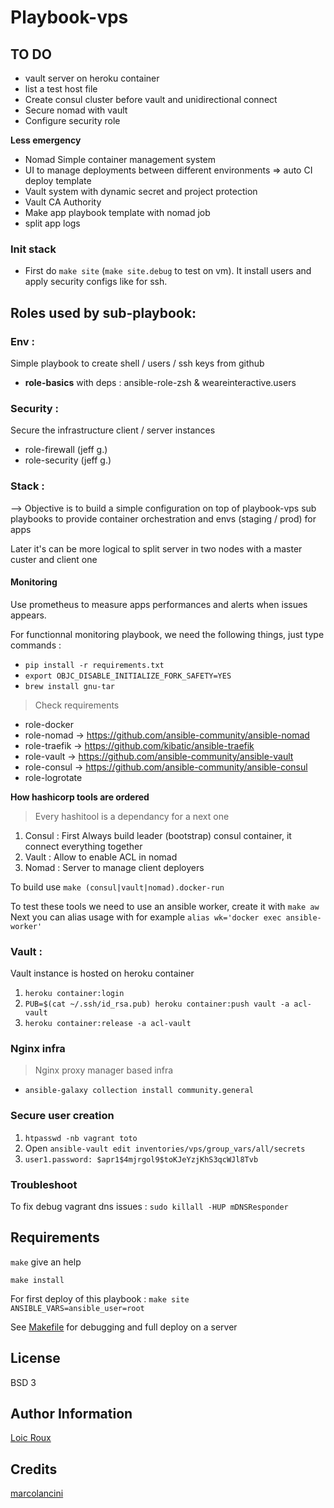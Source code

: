 Playbook-vps
============

TO DO
------------
- vault server on heroku container
- list a test host file
- Create consul cluster before vault and unidirectional connect
- Secure nomad with vault
- Configure security role

**Less emergency**

- Nomad Simple container management system
- UI to manage deployments between different environments => auto CI deploy template
- Vault system with dynamic secret and project protection
- Vault CA Authority
- Make app playbook template with nomad job
- split app logs

### Init stack

- First do `make site` (`make site.debug` to test on vm). It install users and apply security configs like for ssh.

Roles used by sub-playbook:
------------

### Env :

Simple playbook to create shell / users / ssh keys from github

- **role-basics** with deps : ansible-role-zsh & weareinteractive.users

### Security :

Secure the infrastructure client / server instances

- role-firewall (jeff g.)
- role-security (jeff g.)

### Stack :

--> Objective is to build a simple configuration on top of playbook-vps sub playbooks to provide container orchestration and envs (staging / prod) for apps

Later it's can be more logical to split server in two nodes with a master custer and client one

#### Monitoring

Use prometheus to measure apps performances and alerts when issues appears.

For functionnal monitoring playbook, we need the following things, just type commands :

- `pip install -r requirements.txt`
- `export OBJC_DISABLE_INITIALIZE_FORK_SAFETY=YES`
- `brew install gnu-tar`

> Check requirements

- role-docker
- role-nomad &rarr; https://github.com/ansible-community/ansible-nomad
- role-traefik &rarr; https://github.com/kibatic/ansible-traefik
- role-vault &rarr; https://github.com/ansible-community/ansible-vault
- role-consul &rarr; https://github.com/ansible-community/ansible-consul
- role-logrotate

**How hashicorp tools are ordered**

> Every hashitool is a dependancy for a next one

1. Consul : First Always build leader (bootstrap) consul container, it connect everything together
1. Vault : Allow to enable ACL in nomad
1. Nomad : Server to manage  client deployers

To build use `make (consul|vault|nomad).docker-run`

To test these tools we need to use an ansible worker, create it with `make aw`
Next you can alias usage with for example `alias wk='docker exec ansible-worker'`

### Vault :

Vault instance is hosted on heroku container

1. `heroku container:login`
1. `PUB=$(cat ~/.ssh/id_rsa.pub) heroku container:push vault -a acl-vault`
1. `heroku container:release -a acl-vault`

### Nginx infra
> Nginx proxy manager based infra

- `ansible-galaxy collection install community.general`

### Secure user creation

1. `htpasswd -nb vagrant toto`
1.  Open `ansible-vault edit inventories/vps/group_vars/all/secrets`
1. `user1.password: $apr1$4mjrgol9$toKJeYzjKhS3qcWJl8Tvb`

### Troubleshoot

To fix debug vagrant dns issues : `sudo killall -HUP mDNSResponder`

Requirements
------------

`make` give an help

`make install`

For first deploy of this playbook : `make site ANSIBLE_VARS=ansible_user=root`

See [Makefile](Makefile) for debugging and full deploy on a server

License
-------

BSD 3

Author Information
------------------

[Loic Roux](https://github.com/loic-roux-404)

Credits
-------
[marcolancini](https://www.marcolancini.it/2019/blog-offensive-infrastructure-hashistack/)
